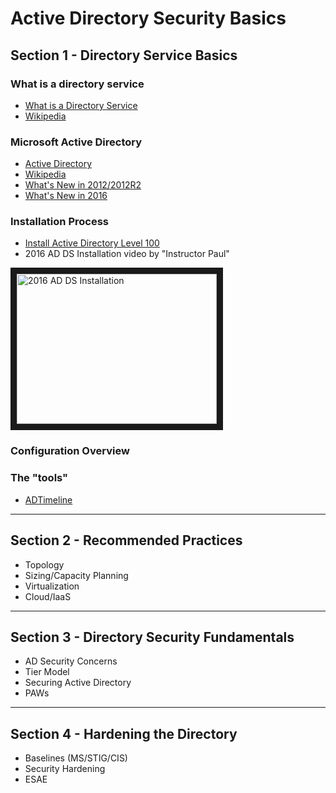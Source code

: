 
# Active Directory Security Basics

## Section 1 - Directory Service Basics
### What is a directory service

- [What is a Directory Service](https://www.dummies.com/programming/networking/defining-terms-what-is-a-directory-service/)
- [Wikipedia](https://en.wikipedia.org/wiki/Directory_service)

### Microsoft Active Directory
- [Active Directory](https://docs.microsoft.com/en-us/windows/desktop/ad/active-directory-domain-services)
- [Wikipedia](https://en.wikipedia.org/wiki/Active_Directory)
- [What's New in 2012/2012R2](https://docs.microsoft.com/en-us/previous-versions/windows/it-pro/windows-server-2012-R2-and-2012/hh831477(v=ws.11))
- [What's New in 2016](https://docs.microsoft.com/en-us/windows-server/identity/whats-new-active-directory-domain-services)

### Installation Process
- [Install Active Directory Level 100](https://docs.microsoft.com/en-us/windows-server/identity/ad-ds/deploy/install-active-directory-domain-services--level-100-)
- 2016 AD DS Installation video by "Instructor Paul"

<a href="http://www.youtube.com/watch?feature=player_embedded&v=Vo5WAoukDnE
" target="_blank"><img src="http://img.youtube.com/vi/Vo5WAoukDnE/0.jpg" 
alt="2016 AD DS Installation" width="320" height="240" border="10" /></a>

### Configuration Overview

### The "tools"
- [ADTimeline](https://github.com/ANSSI-FR/ADTimeline)


****

## Section 2 - Recommended Practices
* Topology
* Sizing/Capacity Planning
* Virtualization
* Cloud/IaaS

****

## Section 3 - Directory Security Fundamentals
* AD Security Concerns
* Tier Model
* Securing Active Directory
* PAWs

****

## Section 4 - Hardening the Directory
* Baselines (MS/STIG/CIS)
* Security Hardening
* ESAE
